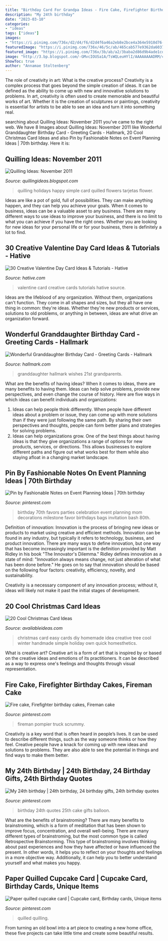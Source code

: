 ```yaml
---
title: "Birthday Card For Grandpa Ideas - Fire Cake, Firefighter Birthday Cakes, Fireman Cake"
description: "My 24th birthday"
date: "2023-03-10"
categories:
- "ideas"
tags: ["ideas"]
images:
- "https://i.pinimg.com/736x/d2/d4/f6/d2d4f6a46a2eb8e2bce4a364e5910d76--baking.jpg"
featuredImage: "https://i.pinimg.com/736x/46/5c/ab/465cab577e9362da603755514447b50a.jpg"
featured_image: "https://i.pinimg.com/736x/3b/ab/a2/3baba2d86d9b4ade1cdd11f4ec7990f2--th-birthday-parties--birthday.jpg"
image: "http://3.bp.blogspot.com/-GMvcIOUSa1A/TsWQLeuHYlI/AAAAAAAADRM/ceA0C3qVR60/s1600/DSC_0093.JPG"
ShowToc: true
author: "Annamae Stoltenberg"
---
```



The role of creativity in art: What is the creative process?
Creativity is a complex process that goes beyond the simple creation of ideas. It can be defined as the ability to come up with new and innovative solutions to problems. In art, creativity is often used to create memorable and beautiful works of art. Whether it is the creation of sculptures or paintings, creativity is essential for artists to be able to see an idea and turn it into something real.

	

		
searching about Quilling Ideas: November 2011 you've came to the right web. We have 8 Images about Quilling Ideas: November 2011 like Wonderful Granddaughter Birthday Card - Greeting Cards - Hallmark, 20 Cool Christmas Card Ideas and also Pin by Fashionable Notes on Event Planning Ideas | 70th birthday. Here it is:
		
    
## Quilling Ideas: November 2011

<img loading=lazy src="http://3.bp.blogspot.com/-GMvcIOUSa1A/TsWQLeuHYlI/AAAAAAAADRM/ceA0C3qVR60/s1600/DSC_0093.JPG" onerror="this.onerror=null;this.src='https://tse2.mm.bing.net/th?id=OIP.BrO2hiZyFGvwmy0bh6QdxQHaLG&amp;pid=15.1';" alt="Quilling Ideas: November 2011">

_Source: quillingideas.blogspot.com_

>quilling holidays happy simple card quilled flowers tarjetas flower. 

	

Ideas are like a pot of gold, full of possibilities. They can make anything happen, and they can help you achieve your goals. When it comes to business, ideas can be a valuable asset to any business. There are many different ways to use ideas to improve your business, and there is no limit to what you can achieve if you have the right ones. Whether you are looking for new ideas for your personal life or for your business, there is definitely a lot to find.

    
## 30 Creative Valentine Day Card Ideas &amp; Tutorials - Hative

<img loading=lazy src="https://hative.com/wp-content/uploads/2014/10/valentine-card-ideas/21-valentine-card-ideas.jpg" onerror="this.onerror=null;this.src='https://tse3.mm.bing.net/th?id=OIP.Kh-ebkgmYmMm6U7CKtKsqgHaFX&amp;pid=15.1';" alt="30 Creative Valentine Day Card Ideas &amp; Tutorials - Hative">

_Source: hative.com_

>valentine card creative cards tutorials hative source. 

	

Ideas are the lifeblood of any organization. Without them, organizations can't function. They come in all shapes and sizes, but they all have one thing in common: they're ideas. Whether they're new products or services, solutions to old problems, or anything in between, ideas are what drive an organization forward.

    
## Wonderful Granddaughter Birthday Card - Greeting Cards - Hallmark

<img loading=lazy src="https://www.hallmark.com/dw/image/v2/AALB_PRD/on/demandware.static/-/Sites-hallmark-master/default/dw147ab9d5/images/finished-goods/Wonderful-Granddaughter-Birthday-Card-root-699FBD3012_PV.1.FBD3012.JPG_Source_Image.jpg" onerror="this.onerror=null;this.src='https://tse3.mm.bing.net/th?id=OIP.aZ8UdtN6NURe_Sc9O-xJQQHaKz&amp;pid=15.1';" alt="Wonderful Granddaughter Birthday Card - Greeting Cards - Hallmark">

_Source: hallmark.com_

>granddaughter hallmark wishes 21st grandparents. 

	

What are the benefits of having ideas?
When it comes to ideas, there are many benefits to having them. Ideas can help solve problems, provide new perspectives, and even change the course of history. Here are five ways in which ideas can benefit individuals and organizations: 
1. Ideas can help people think differently. When people have different ideas about a problem or issue, they can come up with more solutions than if they were just following the same path. By sharing their own perspectives and thoughts, people can form better plans and strategies for solving problems. 
2. Ideas can help organizations grow. One of the best things about having ideas is that they give organizations a range of options for new products, services, or directions. This allows businesses to explore different paths and figure out what works best for them while also staying afloat in a changing market landscape. 

    
## Pin By Fashionable Notes On Event Planning Ideas | 70th Birthday

<img loading=lazy src="https://i.pinimg.com/736x/3b/ab/a2/3baba2d86d9b4ade1cdd11f4ec7990f2--th-birthday-parties--birthday.jpg" onerror="this.onerror=null;this.src='https://tse1.mm.bing.net/th?id=OIP.LEgCoH58m32vVLVhkImAtwHaLH&amp;pid=15.1';" alt="Pin by Fashionable Notes on Event Planning Ideas | 70th birthday">

_Source: pinterest.com_

>birthday 70th favors parties celebration event planning mom decorations milestone favor birthdays bags invitation bash 80th. 

	

Definition of innovation:
Innovation is the process of bringing new ideas or products to market using creative and efficient methods. Innovation can be found in any industry, but typically it refers to technology, business, and product innovation.
There are many ways to define innovation, but one way that has become increasingly important is the definition provided by Matt Ridley in his book "The Innovator's Dilemma." Ridley defines innovation as a state of mind: "Innovation always means change, not just alteration of what has been done before." He goes on to say that innovation should be based on the following four factors: creativity, efficiency, novelty, and sustainability.

Creativity is a necessary component of any innovation process; without it, ideas will likely not make it past the initial stages of development.

    
## 20 Cool Christmas Card Ideas

<img loading=lazy src="http://availableideas.com/wp-content/uploads/2015/11/Homemade-Christmas-Card-Idea.jpg" onerror="this.onerror=null;this.src='https://tse4.mm.bing.net/th?id=OIP.kHOtryA2YO2B1RkscnNAjwHaLJ&amp;pid=15.1';" alt="20 Cool Christmas Card Ideas">

_Source: availableideas.com_

>christmas card easy cards diy homemade idea creative tree cool winter handmade simple holiday own quick homesthetics. 

	

What is creative art?
Creative art is a form of art that is inspired by or based on the creative ideas and emotions of its practitioners. It can be described as a way to express one's feelings and thoughts through visual representation.

    
## Fire Cake, Firefighter Birthday Cakes, Fireman Cake

<img loading=lazy src="https://i.pinimg.com/736x/d2/d4/f6/d2d4f6a46a2eb8e2bce4a364e5910d76--baking.jpg" onerror="this.onerror=null;this.src='https://tse1.mm.bing.net/th?id=OIP.51qf5cCd_KXQ_mLKQRQflAHaLH&amp;pid=15.1';" alt="Fire cake, Firefighter birthday cakes, Fireman cake">

_Source: pinterest.com_

>fireman pompier truck scrummy. 

	

Creativity is a key word that is often heard in people’s lives. It can be used to describe different things, such as the way someone thinks or how they feel. Creative people have a knack for coming up with new ideas and solutions to problems. They are also able to see the potential in things and find ways to make them better.

    
## My 24th Birthday | 24th Birthday, 24 Birthday Gifts, 24th Birthday Quotes

<img loading=lazy src="https://i.pinimg.com/736x/f4/be/df/f4bedf8517249efb53e3b796ddeabf68.jpg" onerror="this.onerror=null;this.src='https://tse4.mm.bing.net/th?id=OIP.0v22-mgUH9YE2lnrChWEowHaJ4&amp;pid=15.1';" alt="My 24th birthday | 24th birthday, 24 birthday gifts, 24th birthday quotes">

_Source: pinterest.com_

>birthday 24th quotes 25th cake gifts balloon. 

	

What are the benefits of brainstroming?
There are many benefits to brainstroming, which is a form of meditation that has been shown to improve focus, concentration, and overall well-being. There are many different types of brainstroming, but the most common type is called Retrospective Brainstorming. This type of brainstroming involves thinking about past experiences and how they have affected or have influenced the present. In other words, it helps you to reflect on your thoughts and feelings in a more objective way. Additionally, it can help you to better understand yourself and what makes you happy.

    
## Paper Quilled Cupcake Card | Cupcake Card, Birthday Cards, Unique Items

<img loading=lazy src="https://i.pinimg.com/736x/46/5c/ab/465cab577e9362da603755514447b50a.jpg" onerror="this.onerror=null;this.src='https://tse2.mm.bing.net/th?id=OIP.EXPBoHOgS20zLLzS2V4MjAHaJ3&amp;pid=15.1';" alt="Paper quilled cupcake card | Cupcake card, Birthday cards, Unique items">

_Source: pinterest.com_

>quilled quilling. 

	

From turning an old bowl into a art piece to creating a new home office, these five projects can take little time and create some beautiful results.

